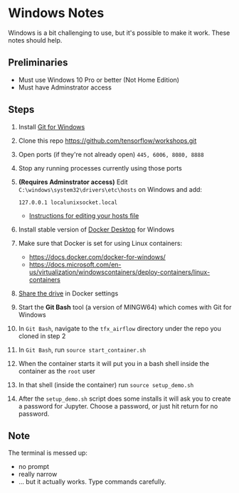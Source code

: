 # Windows Notes

Windows is a bit challenging to use, but it's possible to make it work.  These notes should help.

## Preliminaries
* Must use Windows 10 Pro or better (Not Home Edition)
* Must have Adminstrator access

## Steps
1. Install [Git for Windows](https://gitforwindows.org/)
1. Clone this repo https://github.com/tensorflow/workshops.git
1. Open ports (if they're not already open) `445, 6006, 8080, 8888`
1. Stop any running processes currently using those ports
1. **(Requires Adminstrator access)** Edit `C:\windows\system32\drivers\etc\hosts` on Windows and add:

    `127.0.0.1 localunixsocket.local`
    * [Instructions for editing your hosts file](https://www.groovypost.com/howto/edit-hosts-file-windows-10/)
1. Install stable version of [Docker Desktop](https://hub.docker.com/editions/community/docker-ce-desktop-windows) for Windows
1. Make sure that Docker is set for using Linux containers:
    * https://docs.docker.com/docker-for-windows/
    * https://docs.microsoft.com/en-us/virtualization/windowscontainers/deploy-containers/linux-containers
1. [Share the drive](https://docs.docker.com/docker-for-windows/#shared-drives) in Docker settings
1. Start the **Git Bash** tool (a version of MINGW64) which comes with Git for Windows
1. In `Git Bash`, navigate to the `tfx_airflow` directory under the repo you cloned in step 2
1. In `Git Bash`, run `source start_container.sh`
1. When the container starts it will put you in a bash shell inside the container as the `root` user
1. In that shell (inside the container) run `source setup_demo.sh`
1. After the `setup_demo.sh` script does some installs it will ask you to create a password for Jupyter.  Choose a password, or just hit return for no password.

## Note
The terminal is messed up:
* no prompt
* really narrow
* ... but it actually works.  Type commands carefully.
